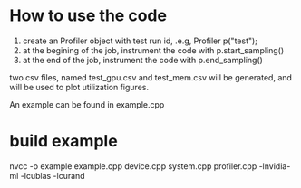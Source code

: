 
# How to use the code
1. create an Profiler object with test run id, .e.g, Profiler p("test");
2. at the begining of the job, instrument the code with p.start_sampling()
3. at the end of the job, instrument the code with p.end_sampling()

two csv files, named test_gpu.csv and test_mem.csv will be generated, and will be used to plot utilization figures. 

An example can be found in example.cpp

# build example
nvcc -o example example.cpp device.cpp system.cpp profiler.cpp -lnvidia-ml -lcublas  -lcurand

